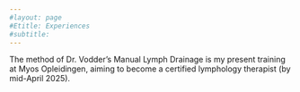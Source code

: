 ```yaml
---
#layout: page
#Etitle: Experiences 
#subtitle: 
---
```


The method of Dr. Vodder’s Manual Lymph Drainage is my present training at Myos Opleidingen, 
aiming to become a certified lymphology therapist (by mid-April 2025). 

